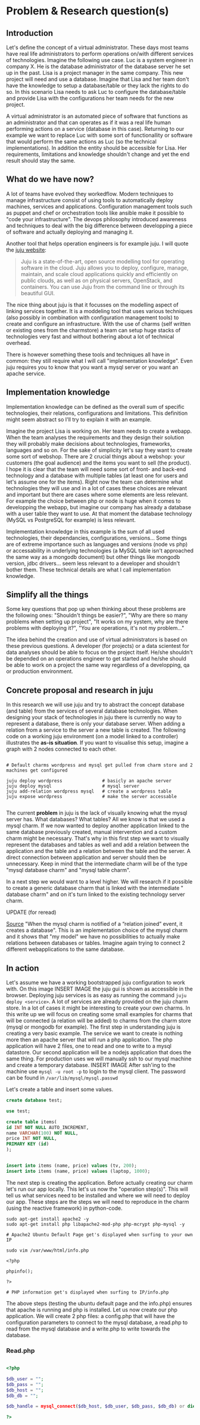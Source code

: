 # Problem & Research question(s)

## Introduction 

Let's define the concept of a virtual administrator. These days most teams have real life administrators to perform operations on/with different services of technologies. Imagine the following use case. Luc is a system engineer in company X. He is the database administrator of the database server he set up in the past. Lisa is a project manager in the same company. This new project will need and use a database. Imagine that Lisa and her team don't have the knowledge to setup a database/table or they lack the rights to do so. In this scenario Lisa needs to ask Luc to configure the database/table and provide Lisa with the configurations her team needs for the new project. 

A virtual administrator is an automated piece of software that functions as an administrator and that can operates as if it was a real life human performing actions on a service (database in this case). Returning to our example we want to replace Luc with some sort of functionallity or software that would perform the same actions as Luc (so the technical implementations). In addition the entity should be accessible for Lisa. Her requirements, limitations and knowledge shouldn't change and yet the end result should stay the same. 


## What do we have now?

A lot of teams have evolved they workedflow. Modern techniques to manage infrastructure consist of using tools to automatically deploy machines, services and applications. Configuration management tools such as puppet and chef or orchestration tools like ansible make it possible to "code your infrastructure". The devops philosophy introduced awareness and techniques to deal with the big difference between developping a piece of software and actually deploying and managing it. 

Another tool that helps operation engineers is for example juju. I will quote the [juju website](https://jujucharms.com/docs/stable/about-juju):

> Juju is a state-of-the-art, open source modelling tool for operating software in the cloud. Juju allows you to deploy, configure, manage, maintain, and scale cloud applications quickly and efficiently on public clouds, as well as on physical servers, OpenStack, and containers. You can use Juju from the command line or through its beautiful GUI.

The nice thing about juju is that it focusses on the modelling aspect of linking services together. It is a moddeling tool that uses various techniques (also possibly in combination with configuration management tools) to create and configure an infrastructure. With the use of charms (self written or existing ones from the charmstore) a team can setup huge stacks of technologies very fast and without bothering about a lot of technical overhead.

There is however something these tools and techniques all have in common: they still require what I will call "implementation knowledge". Even juju requires you to know that you want a mysql server or you want an apache service.

## Implementation knowledge

Implementation knowledge can be defined as the overall sum of specific technologies, their relations, configurations and limitations. This definition might seem abstract so I'll try to explain it with an example.

Imagine the project Lisa is working on. Her team needs to create a webapp. When the team analyses the requirements and they design their solution they will probably make decisions about technologies, frameworks, languages and so on. For the sake of simplicity let's say they want to create some sort of webshop. There are 2 crucial things about a webshop: your customers (the goal audience) and the items you want to sell (the product). I hope it is clear that the team will need some sort of front- and back-end technology and a database with multiple tables (at least one for users and let's assume one for the items). Right now the team can determine what technologies they will use and in a lot of cases these choices are relevant and important but there are cases where some elements are less relevant. For example the choice between php or node is huge when it comes to developping the webapp, but imagine our company has already a database with a user table they want to use. At that moment the database technology (MySQL vs PostgreSQL for example) is less relevant. 

Implementation knowledge in this example is the sum of all used technologies, their dependancies, configurations, versions... Some things are of extreme importance such as languages and versions (node vs php) or accessability in underlying technologies (a MySQL table isn't approached the same way as a mongodb document) but other things like mongodb version, jdbc drivers... seem less relevant to a developer and shouldn't bother them. These technical details are what I call implementation knowledge.


## Simplify all the things

Some key questions that pop up when thinking about these problems are the following ones: "Shouldn't things be easier?", "Why are there so many problems when setting up project", "It works on my system, why are there problems with deploying it?", "You are operations, it's not my problem..."

The idea behind the creation and use of virtual administrators is based on these previous questions. A developer (for projects) or a data scientest for data analyses should be able to focus on the project itself. He/she shouldn't be depended on an operations engineer to get started and he/she should be able to work on a project the same way regardless of a developping, qa or production environment. 


## Concrete proposal and research in juju

In this research we will use juju and try to abstract the concept database (and table) from the services of several database technologies. When designing your stack of technologies in juju there is currently no way to represent a database, there is only your database server. When adding a relation from a service to the server a new table is created. The following code on a working juju environment (on a model linked to a controller) illustrates the **as-is situation**. If you want to visualise this setup, imagine a graph with 2 nodes connected to each other.

```

# Default charms wordpress and mysql get pulled from charm store and 2 machines get configured

juju deploy wordpress 				# basicly an apache server
juju deploy mysql 					# mysql server
juju add-relation wordpress mysql   # create a wordpress table
juju expose wordpress 				# make the server accessable


```


The current **problem** in juju is the lack of visually knowing what the mysql server has. What databases? What tables? All we know is that we used a mysql charm. If we now wanted to deploy another application linked to the same database previously created, manual intervention and a custom charm might be necessary. That's why in this first step we want to visually represent the databases and tables as well and add a relation between the application and the table and a relation between the table and the server. A direct connection between application and server should then be unnecessary. Keep in mind that the intermediate charm will be of the type "mysql database charm" and "mysql table charm".


In a next step we would want to a level higher. We will research if it possible to create a generic database charm that is linked with the intermediate "<technology> database charm" and on it's turn linked to the existing technology server charm. 


UPDATE (for reread)

[Source](https://jujucharms.com/docs/stable/interface-mysql) "When the mysql charm is notified of a “relation joined” event, it creates a database". This is an implementation choice of the mysql charm and it shows that "my model" we have no possibilities to actually make relations between databases or tables. Imagine again trying to connect 2 different webapplications to the same database.



## In action 

Let's assume we have a working bootstrapped juju configuration to work with. On this image INSERT IMAGE the juju gui is shown as accessible in the browser. Deploying juju services is as easy as running the command ``juju deploy <service>``. A lot of services are already provided on the juju charm store. In a lot of cases it might be interesting to create your own charms. In this write up we will focus on creating some small examples for charms that will be connected (a relation will be added) to charms from the charm store (mysql or mongodb for example). The first step in understanding juju is creating a very basic example. The service we want to create is nothing more then an apache server that will run a php application. The php application will have 2 files, one to read and one to write to a mysql datastore. Our second application will be a nodejs application that does the same thing. For production uses we will manually ssh to our mysql machine and create a temporary database. INSERT IMAGE After ssh'ing to the machine use ``mysql -u root -p`` to login to the mysql client. The password can be found in ``/var/lib/mysql/mysql.passwd``

Let's create a table and insert some values.

```sql
create database test;

use test;

create table items(
id INT NOT NULL AUTO_INCREMENT,
name VARCHAR(100) NOT NULL,
price INT NOT NULL, 
PRIMARY KEY (id)
); 


insert into items (name, price) values (tv, 200);
insert into items (name, price) values (laptop, 1000);


```  


The next step is creating the application. Before actually creating our charm let's run our app locally. This let's us now the "operation step(s)". This will tell us what services need to be installed and where we will need to deploy our app. These steps are the steps we will need to reproduce in the charm (using the reactive framework) in python-code.

```
sudo apt-get install apache2 -y
sudo apt-get install php libapache2-mod-php php-mcrypt php-mysql -y

# Apache2 Ubuntu Default Page get's displayed when surfing to your own IP

sudo vim /var/www/html/info.php

<?php

phpinfo();

?>

# PHP information get's displayed when surfing to IP/info.php

```

The above steps (testing the ubuntu default page and the info.php) ensures that apache is running and php is installed.
Let us now create our php application. We will create 2 php files: a config.php that will have the configuration parameters to connect to the mysql database, a read.php to read from the mysql database and a write.php to write towards the database.

### Read.php

```php

<?php 

$db_user = "";
$db_pass = "";
$db_host = "";
$db_db = "";

$db_handle = mysql_connect($db_host, $db_user, $db_pass, $db_db) or die()

?>

```


